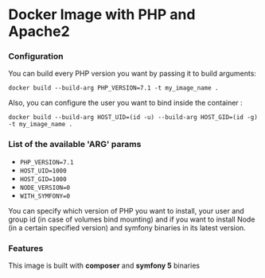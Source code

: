 # Docker Image with PHP and Apache2

### Configuration

You can build every PHP version you want by passing it to build arguments:
```shell
docker build --build-arg PHP_VERSION=7.1 -t my_image_name .
```
Also, you can configure the user you want to bind inside the container :
```shell
docker build --build-arg HOST_UID=(id -u) --build-arg HOST_GID=(id -g) -t my_image_name .
```

### List of the available 'ARG' params
* ```PHP_VERSION=7.1```
* ```HOST_UID=1000```
* ```HOST_GID=1000```
* ```NODE_VERSION=0```
* ```WITH_SYMFONY=0```

You can specify which version of PHP you want to install, your user and group id (in case of volumes bind mounting)
and if you want to install Node (in a certain specified version) and symfony binaries in its latest version.
### Features
This image is built with **composer** and **symfony 5** binaries
